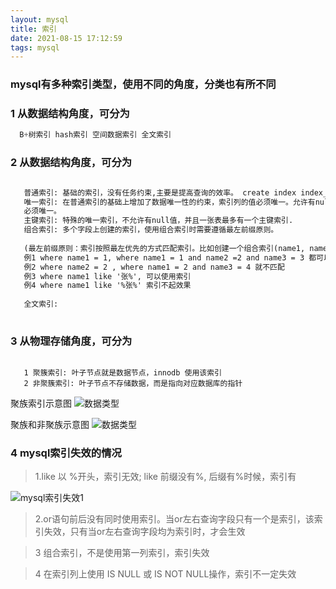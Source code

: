 ```yaml
---
layout: mysql
title: 索引
date: 2021-08-15 17:12:59
tags: mysql
---
```


### mysql有多种索引类型，使用不同的角度，分类也有所不同

### 1 从数据结构角度，可分为
```java
  B+树索引 hash索引 空间数据索引 全文索引

```

   
  
### 2 从数据结构角度，可分为

```xml

   普通索引: 基础的索引，没有任务约束,主要是提高查询的效率。 create index index_name on table(column(length)
   唯一索引: 在普通索引的基础上增加了数据唯一性的约束，索引列的值必须唯一。允许有null值.如果一个唯一索引同时还有组合索引，那么表示列值的组合
   必须唯一。
   主键索引: 特殊的唯一索引，不允许有null值，并且一张表最多有一个主键索引.
   组合索引: 多个字段上创建的索引，使用组合索引时需要遵循最左前缀原则。
   
   (最左前缀原则：索引按照最左优先的方式匹配索引。比如创建一个组合索引(name1, name2, namer) 查询条件:
   例1 where name1 = 1, where name1 = 1 and name2 =2 and name3 = 3 都可以使用该索引
   例2 where name2 = 2 , where name1 = 2 and name3 = 4 就不匹配 
   例3 where name1 like '张%', 可以使用索引
   例4 where name1 like '%张%' 索引不起效果
   
   全文索引:
    
```


### 3 从物理存储角度，可分为

```
    
   1 聚簇索引: 叶子节点就是数据节点，innodb 使用该索引 
   2 非聚簇索引: 叶子节点不存储数据，而是指向对应数据库的指针

```
聚族索引示意图
![数据类型](/../../static/mysql/B+树示意图.png)

聚族和非聚族示意图
![数据类型](/../../static/mysql/聚族和非聚族原理图.png) 

### 4 mysql索引失效的情况

  
> 1.like 以 %开头，索引无效; like 前缀没有%, 后缀有%时候，索引有 

![mysql索引失效1](/../../static/mysql/mysql索引失效1.jpg)

 > 2.or语句前后没有同时使用索引。当or左右查询字段只有一个是索引，该索引失效，只有当or左右查询字段均为索引时，才会生效

 >3 组合索引，不是使用第一列索引，索引失效
 
 >4 在索引列上使用 IS NULL 或 IS NOT NULL操作，索引不一定失效


